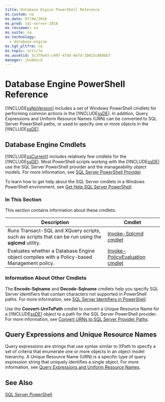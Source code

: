 ```yaml
---
title: Database Engine PowerShell Reference
ms.custom: na
ms.date: 07/04/2016
ms.prod: sql-server-2016
ms.reviewer: na
ms.suite: na
ms.technology: 
  - database-engine
ms.tgt_pltfrm: na
ms.topic: article
ms.assetid: 3c379a43-c497-47dd-8e7d-2b015c068bb7
manager: jhubbard
---
```

# Database Engine PowerShell Reference
[!INCLUDE[ssNoVersion](../../Topics/TopicNameContainA/includes/ssNoVersion_md.md)] includes a set of Windows PowerShell cmdlets for performing common actions in the [!INCLUDE[ssDE](../../Topics/TopicNameContainA/includes/ssDE_md.md)]. In addition, Query Expressions and Uniform Resource Names (URN) can be converted to SQL Server PowerShell paths, or used to specify one or more objects in the [!INCLUDE[ssDE](../../Topics/TopicNameContainA/includes/ssDE_md.md)].  
  
## Database Engine Cmdlets  
 [!INCLUDE[ssCurrent](../../Topics/TopicNameContainA/includes/ssCurrent_md.md)] includes relatively few cmdlets for the [!INCLUDE[ssDE](../../Topics/TopicNameContainA/includes/ssDE_md.md)]. Most PowerShell scripts working with the [!INCLUDE[ssDE](../../Topics/TopicNameContainA/includes/ssDE_md.md)] use the SQL Server PowerShell provider and the manageability object models. For more information, see [SQL Server PowerShell Provider](../../Topics/TopicNameNotContainA/SQL-Server-PowerShell-Provider.md).  
  
 To learn how to get help about the SQL Server cmdlets in a Windows PowerShell environment, see [Get Help SQL Server PowerShell](../../Topics/TopicNameNotContainA/Get-Help-SQL-Server-PowerShell.md).  
  
### In This Section  
 This section contains information about these cmdlets.  
  
|Description|Cmdlet|  
|-----------------|------------|  
|Runs Transact-SQL and XQuery scripts, such as scripts that can be run using the **sqlcmd** utility.|[Invoke-Sqlcmd cmdlet](../../Topics/TopicNameNotContainA/Invoke-Sqlcmd-cmdlet.md)|  
|Evaluates whether a Database Engine object complies with a Policy-based Management policy.|[Invoke-PolicyEvaluation cmdlet](../../Topics/TopicNameNotContainA/Invoke-PolicyEvaluation-cmdlet.md)|  
  
### Information About Other Cmdlets  
 The **Encode-Sqlname** and **Decode-Sqlname** cmdlets help you specify SQL Server identifiers that contain characters not supported in PowerShell paths. For more information, see [SQL Server Identifiers in PowerShell](../../Topics/TopicNameNotContainA/SQL-Server-Identifiers-in-PowerShell.md).  
  
 Use the **Convert-UrnToPath** cmdlet to convert a Unique Resource Name for a [!INCLUDE[ssDE](../../Topics/TopicNameContainA/includes/ssDE_md.md)] object to a path for the SQL Server PowerShell provider. For more information, see [Convert URNs to SQL Server Provider Paths](../../Topics/TopicNameNotContainA/Convert-URNs-to-SQL-Server-Provider-Paths.md).  
  
## Query Expressions and Unique Resource Names  
 Query expressions are strings that use syntax similar to XPath to specify a set of criteria that enumerate one or more objects in an object model hierarchy. A Unique Resource Name (URN) is a specific type of query expression string that uniquely identifies a single object. For more information, see [Query Expressions and Uniform Resource Names](../../Topics/TopicNameNotContainA/Query-Expressions-and-Uniform-Resource-Names.md).  
  
## See Also  
 [SQL Server PowerShell](../../Topics/TopicNameNotContainA/SQL-Server-PowerShell.md)